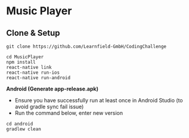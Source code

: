 # Music Player

## Clone & Setup
```
git clone https://github.com/Learnfield-GmbH/CodingChallenge

cd MusicPlayer
npm install
react-native link
react-native run-ios
react-native run-android
```



**Android (Generate app-release.apk)**
- Ensure you have successfully run at least once in Android Studio (to avoid gradle sync fail issue)
- Run the command below, enter new version
```
cd android
gradlew clean

